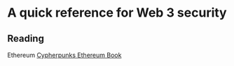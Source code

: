# A quick reference for Web 3 security

## Reading

Ethereum
[Cypherpunks Ethereum Book](https://cypherpunks-core.github.io/ethereumbook/)
